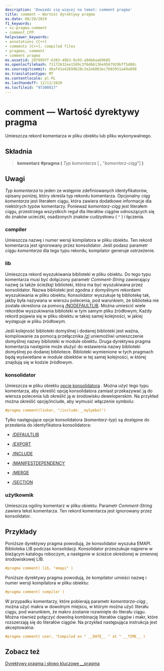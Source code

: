```yaml
---
description: 'Dowiedz się więcej na temat: comment pragma'
title: comment — Wartość dyrektywy pragma
ms.date: 08/29/2019
f1_keywords:
- vc-pragma.comment
- comment_CPP
helpviewer_keywords:
- annotations [C++]
- comments [C++], compiled files
- pragmas, comment
- comment pragma
ms.assetid: 20f099ff-6303-49b3-9c03-a94b6aa69b85
ms.openlocfilehash: 71172632ee1589c3f6d66136e9567929bff5d08c
ms.sourcegitcommit: d6af41e42699628c3e2e6063ec7b03931a49a098
ms.translationtype: MT
ms.contentlocale: pl-PL
ms.lasthandoff: 12/11/2020
ms.locfileid: "97300817"
---
```

# <a name="comment-pragma"></a>comment — Wartość dyrektywy pragma

Umieszcza rekord komentarza w pliku obiektu lub pliku wykonywalnego.

## <a name="syntax"></a>Składnia

> **komentarz #pragma (** *Typ komentarza* [ **,** "*komentarz-ciąg*"] **)**

## <a name="remarks"></a>Uwagi

*Typ komentarza* to jeden ze wstępnie zdefiniowanych identyfikatorów, opisany poniżej, który określa typ rekordu komentarza. Opcjonalny *ciąg komentarza* jest literałem ciągu, która zawiera dodatkowe informacje dla niektórych typów komentarzy. Ponieważ *komentarz-ciąg* jest literałem ciągu, przestrzega wszystkich reguł dla literałów ciągów odnoszących się do znaków ucieczki, osadzonych znaków cudzysłowu ( `"` ) i łączenia.

### <a name="compiler"></a>compiler

Umieszcza nazwę i numer wersji kompilatora w pliku obiektu. Ten rekord komentarza jest ignorowany przez konsolidator. Jeśli podasz parametr *ciągu komentarza* dla tego typu rekordu, kompilator generuje ostrzeżenie.

### <a name="lib"></a>lib

Umieszcza rekord wyszukiwania biblioteki w pliku obiektu. Do tego typu komentarza musi być dołączony parametr *Comment-String* zawierający nazwę (a także ścieżkę) biblioteki, która ma być wyszukiwana przez konsolidator. Nazwa biblioteki jest zgodna z domyślnymi rekordami wyszukiwania w pliku obiektu; Konsolidator wyszukuje tę bibliotekę tak, jakby była nazywana w wierszu polecenia, pod warunkiem, że biblioteka nie została określona za pomocą [/NODEFAULTLIB](../build/reference/nodefaultlib-ignore-libraries.md). Można umieścić wiele rekordów wyszukiwania biblioteki w tym samym pliku źródłowym; Każdy rekord pojawia się w pliku obiektu w takiej samej kolejności, w jakiej występuje w pliku źródłowym.

Jeśli kolejność biblioteki domyślnej i dodanej biblioteki jest ważna, kompilowanie za pomocą przełącznika [/zl](../build/reference/zl-omit-default-library-name.md) uniemożliwi umieszczenie domyślnej nazwy biblioteki w module obiektu. Druga dyrektywa pragma komentarza następnie może służyć do wstawienia nazwy biblioteki domyślnej po dodanej bibliotece. Biblioteki wymienione w tych pragmach będą wyświetlane w module obiektów w tej samej kolejności, w której znajdują się w kodzie źródłowym.

### <a name="linker"></a>konsolidator

Umieszcza w pliku obiektu [opcję konsolidatora](../build/reference/linker-options.md) . Można użyć tego typu komentarza, aby określić opcję konsolidatora zamiast przekazywać ją do wiersza polecenia lub określić ją w środowisku deweloperskim. Na przykład można określić opcję/include, aby wymusić włączenie symbolu:

```C
#pragma comment(linker, "/include:__mySymbol")
```

Tylko następujące opcje konsolidatora (*komentarz-typ*) są dostępne do przesłania do identyfikatora konsolidatora:

- [/DEFAULTLIB](../build/reference/defaultlib-specify-default-library.md)

- [/EXPORT](../build/reference/export-exports-a-function.md)

- [/INCLUDE](../build/reference/include-force-symbol-references.md)

- [/MANIFESTDEPENDENCY](../build/reference/manifestdependency-specify-manifest-dependencies.md)

- [/MERGE](../build/reference/merge-combine-sections.md)

- [/SECTION](../build/reference/section-specify-section-attributes.md)

### <a name="user"></a>użytkownik

Umieszcza ogólny komentarz w pliku obiektu. Parametr *Comment-String* zawiera tekst komentarza. Ten rekord komentarza jest ignorowany przez konsolidator.

## <a name="examples"></a>Przykłady

Poniższe dyrektywy pragma powodują, że konsolidator wyszuka EMAPI. Biblioteka LIB podczas konsolidacji. Konsolidator przeszukuje najpierw w bieżącym katalogu roboczym, a następnie w ścieżce określonej w zmiennej środowiskowej LIB.

```C
#pragma comment( lib, "emapi" )
```

Poniższe dyrektywy pragma powodują, że kompilator umieści nazwę i numer wersji kompilatora w pliku obiektu:

```C
#pragma comment( compiler )
```

W przypadku komentarzy, które pobierają parametr *komentarza-ciąg* , można użyć makra w dowolnym miejscu, w którym można użyć literału ciągu, pod warunkiem, że makro zostanie rozwinięte do literału ciągu. Można również połączyć dowolną kombinację literałów ciągów i makr, które rozszerzają się do literałów ciągów. Na przykład następująca instrukcja jest akceptowalna:

```C
#pragma comment( user, "Compiled on " __DATE__ " at " __TIME__ )
```

## <a name="see-also"></a>Zobacz też

[Dyrektywy pragma i słowo kluczowe __pragma](../preprocessor/pragma-directives-and-the-pragma-keyword.md)
